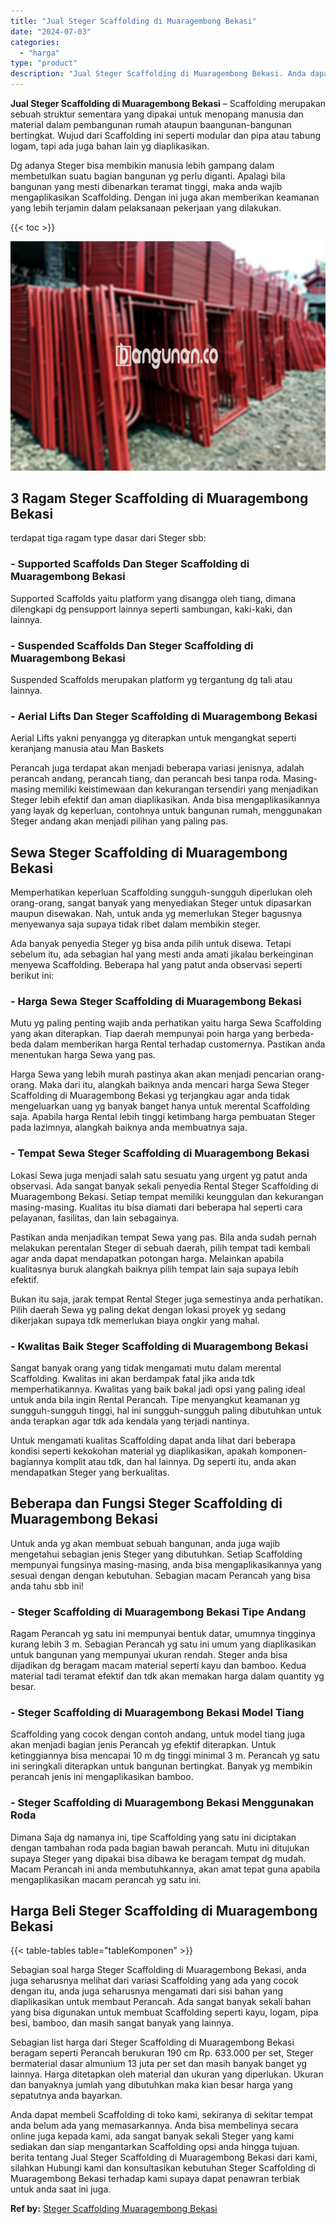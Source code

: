 ```yaml
---
title: "Jual Steger Scaffolding di Muaragembong Bekasi"
date: "2024-07-03"
categories: 
  - "harga"
type: "product"
description: "Jual Steger Scaffolding di Muaragembong Bekasi. Anda dapat membeli Scaffolding di toko kami, sekiranya di sekitar tempat anda belum ada yang memasarkannya. A..."
---
```


**Jual Steger Scaffolding di Muaragembong Bekasi** – Scaffolding merupakan sebuah struktur sementara yang dipakai untuk menopang manusia dan material dalam pembangunan rumah ataupun baangunan-bangunan bertingkat. Wujud dari Scaffolding ini seperti modular dan pipa atau tabung logam, tapi ada juga bahan lain yg diaplikasikan.

Dg adanya Steger bisa membikin manusia lebih gampang dalam membetulkan suatu bagian bangunan yg perlu diganti. Apalagi bila bangunan yang mesti dibenarkan teramat tinggi, maka anda wajib mengaplikasikan Scaffolding. Dengan ini juga akan memberikan keamanan yang lebih terjamin dalam pelaksanaan pekerjaan yang dilakukan.

{{< toc >}}

![Jual Steger Scaffolding di Muaragembong Bekasi](/images/sewa-scaffolding-steger-08.png)

## 3 Ragam Steger Scaffolding di Muaragembong Bekasi

terdapat tiga ragam type dasar dari Steger sbb:

### \- Supported Scaffolds Dan Steger Scaffolding di Muaragembong Bekasi

Supported Scaffolds yaitu platform yang disangga oleh tiang, dimana dilengkapi dg pensupport lainnya seperti sambungan, kaki-kaki, dan lainnya.

### \- Suspended Scaffolds Dan Steger Scaffolding di Muaragembong Bekasi

Suspended Scaffolds merupakan platform yg tergantung dg tali atau lainnya.

### \- Aerial Lifts Dan Steger Scaffolding di Muaragembong Bekasi

Aerial Lifts yakni penyangga yg diterapkan untuk mengangkat seperti keranjang manusia atau Man Baskets

Perancah juga terdapat akan menjadi beberapa variasi jenisnya, adalah perancah andang, perancah tiang, dan perancah besi tanpa roda. Masing-masing memiliki keistimewaan dan kekurangan tersendiri yang menjadikan Steger lebih efektif dan aman diaplikasikan. Anda bisa mengaplikasikannya yang layak dg keperluan, contohnya untuk bangunan rumah, menggunakan Steger andang akan menjadi pilihan yang paling pas.

## Sewa Steger Scaffolding di Muaragembong Bekasi

Memperhatikan keperluan Scaffolding sungguh-sungguh diperlukan oleh orang-orang, sangat banyak yang menyediakan Steger untuk dipasarkan maupun disewakan. Nah, untuk anda yg memerlukan Steger bagusnya menyewanya saja supaya tidak ribet dalam membikin steger.

Ada banyak penyedia Steger yg bisa anda pilih untuk disewa. Tetapi sebelum itu, ada sebagian hal yang mesti anda amati jikalau berkeinginan menyewa Scaffolding. Beberapa hal yang patut anda observasi seperti berikut ini:

### \- Harga Sewa Steger Scaffolding di Muaragembong Bekasi

Mutu yg paling penting wajib anda perhatikan yaitu harga Sewa Scaffolding yang akan diterapkan. Tiap daerah mempunyai poin harga yang berbeda-beda dalam memberikan harga Rental terhadap customernya. Pastikan anda menentukan harga Sewa yang pas.

Harga Sewa yang lebih murah pastinya akan akan menjadi pencarian orang-orang. Maka dari itu, alangkah baiknya anda mencari harga Sewa Steger Scaffolding di Muaragembong Bekasi yg terjangkau agar anda tidak mengeluarkan uang yg banyak banget hanya untuk merental Scaffolding saja. Apabila harga Rental lebih tinggi ketimbang harga pembuatan Steger pada lazimnya, alangkah baiknya anda membuatnya saja.

### \- Tempat Sewa Steger Scaffolding di Muaragembong Bekasi

Lokasi Sewa juga menjadi salah satu sesuatu yang urgent yg patut anda observasi. Ada sangat banyak sekali penyedia Rental Steger Scaffolding di Muaragembong Bekasi. Setiap tempat memiliki keunggulan dan kekurangan masing-masing. Kualitas itu bisa diamati dari beberapa hal seperti cara pelayanan, fasilitas, dan lain sebagainya.

Pastikan anda menjadikan tempat Sewa yang pas. Bila anda sudah pernah melakukan perentalan Steger di sebuah daerah, pilih tempat tadi kembali agar anda dapat mendapatkan potongan harga. Melainkan apabila kualitasnya buruk alangkah baiknya pilih tempat lain saja supaya lebih efektif.

Bukan itu saja, jarak tempat Rental Steger juga semestinya anda perhatikan. Pilih daerah Sewa yg paling dekat dengan lokasi proyek yg sedang dikerjakan supaya tdk memerlukan biaya ongkir yang mahal.

### \- Kwalitas Baik Steger Scaffolding di Muaragembong Bekasi

Sangat banyak orang yang tidak mengamati mutu dalam merental Scaffolding. Kwalitas ini akan berdampak fatal jika anda tdk memperhatikannya. Kwalitas yang baik bakal jadi opsi yang paling ideal untuk anda bila ingin Rental Perancah. Tipe menyangkut keamanan yg sungguh-sungguh tinggi, hal ini sungguh-sungguh paling dibutuhkan untuk anda terapkan agar tdk ada kendala yang terjadi nantinya.

Untuk mengamati kualitas Scaffolding dapat anda lihat dari beberapa kondisi seperti kekokohan material yg diaplikasikan, apakah komponen-bagiannya komplit atau tdk, dan hal lainnya. Dg seperti itu, anda akan mendapatkan Steger yang berkualitas.

## Beberapa dan Fungsi Steger Scaffolding di Muaragembong Bekasi

Untuk anda yg akan membuat sebuah bangunan, anda juga wajib mengetahui sebagian jenis Steger yang dibutuhkan. Setiap Scaffolding mempunyai fungsinya masing-masing, anda bisa mengaplikasikannya yang sesuai dengan dengan kebutuhan. Sebagian macam Perancah yang bisa anda tahu sbb ini!

### \- Steger Scaffolding di Muaragembong Bekasi Tipe Andang

Ragam Perancah yg satu ini mempunyai bentuk datar, umumnya tingginya kurang lebih 3 m. Sebagian Perancah yg satu ini umum yang diaplikasikan untuk bangunan yang mempunyai ukuran rendah. Steger anda bisa dijadikan dg beragam macam material seperti kayu dan bamboo. Kedua material tadi teramat efektif dan tdk akan memakan harga dalam quantity yg besar.

### \- Steger Scaffolding di Muaragembong Bekasi Model Tiang

Scaffolding yang cocok dengan contoh andang, untuk model tiang juga akan menjadi bagian jenis Perancah yg efektif diterapkan. Untuk ketinggiannya bisa mencapai 10 m dg tinggi minimal 3 m. Perancah yg satu ini seringkali diterapkan untuk bangunan bertingkat. Banyak yg membikin perancah jenis ini mengaplikasikan bamboo.

### \- Steger Scaffolding di Muaragembong Bekasi Menggunakan Roda

Dimana Saja dg namanya ini, tipe Scaffolding yang satu ini diciptakan dengan tambahan roda pada bagian bawah perancah. Mutu ini ditujukan supaya Steger yang dipakai bisa dibawa ke beragam tempat dg mudah. Macam Perancah ini anda membutuhkannya, akan amat tepat guna apabila mengaplikasikan macam perancah yg satu ini.

## Harga Beli Steger Scaffolding di Muaragembong Bekasi

{{< table-tables table="tableKomponen" >}}

Sebagian soal harga Steger Scaffolding di Muaragembong Bekasi, anda juga seharusnya melihat dari variasi Scaffolding yang ada yang cocok dengan itu, anda juga seharusnya mengamati dari sisi bahan yang diaplikasikan untuk membaut Perancah. Ada sangat banyak sekali bahan yang bisa digunakan untuk membuat Scaffolding seperti kayu, logam, pipa besi, bamboo, dan masih sangat banyak yang lainnya.

Sebagian list harga dari Steger Scaffolding di Muaragembong Bekasi beragam seperti Perancah berukuran 190 cm Rp. 633.000 per set, Steger bermaterial dasar almunium 13 juta per set dan masih banyak banget yg lainnya. Harga ditetapkan oleh material dan ukuran yang diperlukan. Ukuran dan banyaknya jumlah yang dibutuhkan maka kian besar harga yang sepatutnya anda bayarkan.

Anda dapat membeli Scaffolding di toko kami, sekiranya di sekitar tempat anda belum ada yang memasarkannya. Anda bisa membelinya secara online juga kepada kami, ada sangat banyak sekali Steger yang kami sediakan dan siap mengantarkan Scaffolding opsi anda hingga tujuan. berita tentang Jual Steger Scaffolding di Muaragembong Bekasi dari kami, silahkan Hubungi kami dan konsultasikan kebutuhan Steger Scaffolding di Muaragembong Bekasi terhadap kami supaya dapat penawran terbiak untuk anda saat ini juga.

**Ref by:** [Steger Scaffolding Muaragembong Bekasi](https://id.wikipedia.org/wiki/Steger)
